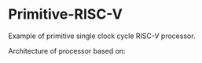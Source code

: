 # Primitive-RISC-V
Example of primitive single clock cycle RISC-V processor.

Architecture of processor based on:

